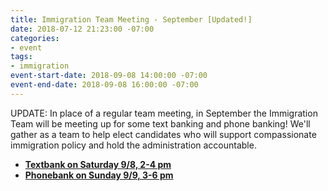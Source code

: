 ```yaml
---
title: Immigration Team Meeting - September [Updated!]
date: 2018-07-12 21:23:00 -07:00
categories:
- event
tags:
- immigration
event-start-date: 2018-09-08 14:00:00 -07:00
event-end-date: 2018-09-08 16:00:00 -07:00
---
```


UPDATE: In place of a regular team meeting, in September the Immigration Team will be meeting up for some text banking and phone banking! We'll gather as a team to help elect candidates who will support compassionate immigration policy and hold the administration accountable.

* **[Textbank on Saturday 9/8, 2-4 pm](https://indivisibleberkeley.org/event/textbank-9-slash-8-slash-18)**
* **[Phonebank on Sunday 9/9, 3-6 pm](https://indivisibleberkeley.org/event/phone-bank-to-turn-congress-blue-9-slash-9)**
